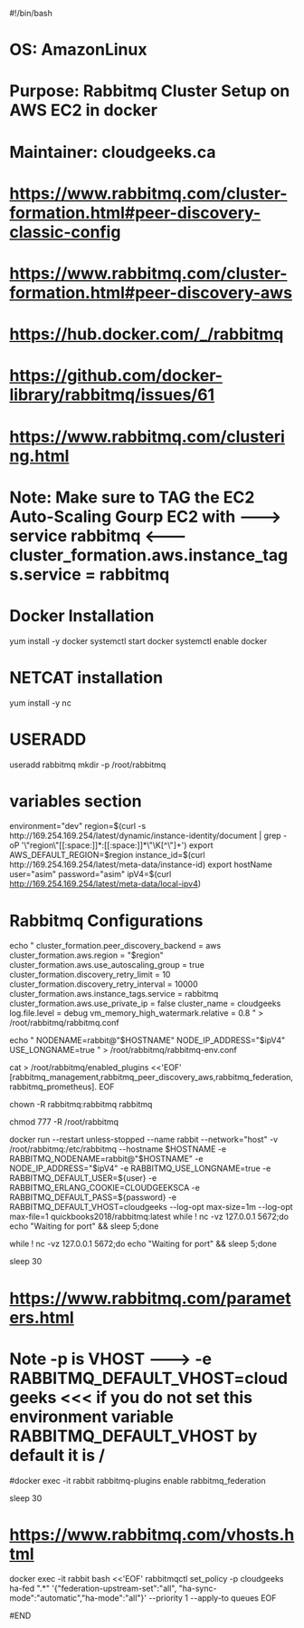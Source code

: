 #!/bin/bash
# OS: AmazonLinux
# Purpose: Rabbitmq Cluster Setup on AWS EC2 in docker
# Maintainer: cloudgeeks.ca
# https://www.rabbitmq.com/cluster-formation.html#peer-discovery-classic-config
# https://www.rabbitmq.com/cluster-formation.html#peer-discovery-aws
# https://hub.docker.com/_/rabbitmq
# https://github.com/docker-library/rabbitmq/issues/61
# https://www.rabbitmq.com/clustering.html
# Note: Make sure to TAG the EC2 Auto-Scaling Gourp EC2 with --->           service rabbitmq             <--- cluster_formation.aws.instance_tags.service = rabbitmq

# Docker Installation
yum install -y docker
systemctl start docker
systemctl enable docker

# NETCAT installation
yum install -y nc

# USERADD
useradd rabbitmq
mkdir -p /root/rabbitmq


# variables section
environment="dev"
region=$(curl -s http://169.254.169.254/latest/dynamic/instance-identity/document | grep -oP '\"region\"[[:space:]]*:[[:space:]]*\"\K[^\"]+')
export AWS_DEFAULT_REGION=$region
instance_id=$(curl http://169.254.169.254/latest/meta-data/instance-id)
export hostName
user="asim"
password="asim"
ipV4=$(curl http://169.254.169.254/latest/meta-data/local-ipv4)

# Rabbitmq Configurations
echo "
cluster_formation.peer_discovery_backend = aws
cluster_formation.aws.region = "$region"
cluster_formation.aws.use_autoscaling_group = true
cluster_formation.discovery_retry_limit = 10
cluster_formation.discovery_retry_interval = 10000
cluster_formation.aws.instance_tags.service = rabbitmq
cluster_formation.aws.use_private_ip = false
cluster_name = cloudgeeks
log.file.level = debug
vm_memory_high_watermark.relative = 0.8
" > /root/rabbitmq/rabbitmq.conf



echo "
NODENAME=rabbit@"$HOSTNAME"
NODE_IP_ADDRESS="$ipV4"
USE_LONGNAME=true
" > /root/rabbitmq/rabbitmq-env.conf


cat > /root/rabbitmq/enabled_plugins <<'EOF'
[rabbitmq_management,rabbitmq_peer_discovery_aws,rabbitmq_federation,rabbitmq_prometheus].
EOF



chown -R rabbitmq:rabbitmq rabbitmq

chmod 777 -R /root/rabbitmq

docker run  --restart unless-stopped --name rabbit --network="host" -v /root/rabbitmq:/etc/rabbitmq --hostname $HOSTNAME -e RABBITMQ_NODENAME=rabbit@"$HOSTNAME" -e NODE_IP_ADDRESS="$ipV4" -e RABBITMQ_USE_LONGNAME=true -e RABBITMQ_DEFAULT_USER=${user} -e RABBITMQ_ERLANG_COOKIE=CLOUDGEEKSCA -e RABBITMQ_DEFAULT_PASS=${password} -e RABBITMQ_DEFAULT_VHOST=cloudgeeks --log-opt max-size=1m --log-opt max-file=1 quickbooks2018/rabbitmq:latest
while ! nc -vz 127.0.0.1 5672;do echo "Waiting for port" && sleep 5;done


while ! nc -vz 127.0.0.1 5672;do echo "Waiting for port" && sleep 5;done

sleep 30


# https://www.rabbitmq.com/parameters.html
# Note -p is VHOST ---> -e RABBITMQ_DEFAULT_VHOST=cloudgeeks    <<< if you do not set this environment variable RABBITMQ_DEFAULT_VHOST by default it is /
#docker exec -it rabbit rabbitmq-plugins enable rabbitmq_federation

sleep 30
# https://www.rabbitmq.com/vhosts.html
docker exec -it rabbit bash <<'EOF'
rabbitmqctl set_policy -p cloudgeeks ha-fed ".*" '{"federation-upstream-set":"all", "ha-sync-mode":"automatic","ha-mode":"all"}' --priority 1 --apply-to queues
EOF


#END
